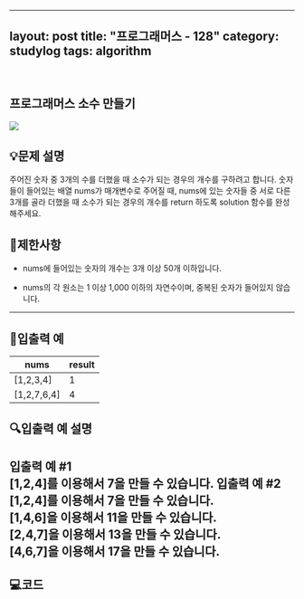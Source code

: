 ﻿
---
layout: post
title: "프로그래머스 - 128"
category: studylog
tags: algorithm
---

<br>

## 프로그래머스 소수 만들기


![](https://velog.velcdn.com/images/dlsdud9098/post/e1464da6-734f-4172-a5d3-8df73b71a328/image.png)
## 💡문제 설명
주어진 숫자 중 3개의 수를 더했을 때 소수가 되는 경우의 개수를 구하려고 합니다. 숫자들이 들어있는 배열 nums가 매개변수로 주어질 때, nums에 있는 숫자들 중 서로 다른 3개를 골라 더했을 때 소수가 되는 경우의 개수를 return 하도록 solution 함수를 완성해주세요.


## 🚫제한사항


* nums에 들어있는 숫자의 개수는 3개 이상 50개 이하입니다.




* nums의 각 원소는 1 이상 1,000 이하의 자연수이며, 중복된 숫자가 들어있지 않습니다.




---




## 🔢입출력 예




<table><thead><tr><th>nums</th><th>result</th></tr></thead><tbody><tr><td>[1,2,3,4]</td><td>1</td></tr><tr><td>[1,2,7,6,4]</td><td>4</td></tr></tbody>
</table>


## 🔍입출력 예 설명
입출력 예 #1<br/>[1,2,4]를 이용해서 7을 만들 수 있습니다.
입출력 예 #2<br/>[1,2,4]를 이용해서 7을 만들 수 있습니다.<br/>[1,4,6]을 이용해서 11을 만들 수 있습니다.<br/>[2,4,7]을 이용해서 13을 만들 수 있습니다.<br/>[4,6,7]을 이용해서 17을 만들 수 있습니다.
---


## 💻코드


```python
